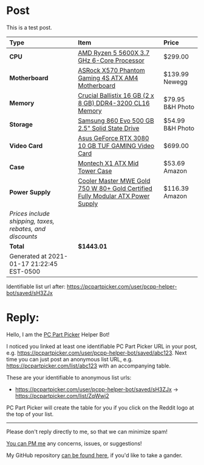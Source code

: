 # Post
This is a test post. 

Type|Item|Price
:----|:----|:----
 **CPU** | [AMD Ryzen 5 5600X 3.7 GHz 6-Core Processor](https://pcpartpicker.com/product/g94BD3/amd-ryzen-5-5600x-37-ghz-6-core-processor-100-100000065box) | $299.00 
 **Motherboard** | [ASRock X570 Phantom Gaming 4S ATX AM4 Motherboard](https://pcpartpicker.com/product/cvhmP6/asrock-x570-phantom-gaming-4s-atx-am4-motherboard-x570-phantom-gaming-4s) | $139.99 Newegg
 **Memory** | [Crucial Ballistix 16 GB (2 x 8 GB) DDR4-3200 CL16 Memory](https://pcpartpicker.com/product/BxTzK8/crucial-ballistix-16-gb-2-x-8-gb-ddr4-3200-memory-bl2k8g32c16u4b) | $79.95 B&H Photo
 **Storage** | [Samsung 860 Evo 500 GB 2.5" Solid State Drive](https://pcpartpicker.com/product/6yKcCJ/samsung-860-evo-500gb-25-solid-state-drive-mz-76e500bam) | $54.99 B&H Photo
 **Video Card** | [Asus GeForce RTX 3080 10 GB TUF GAMING Video Card](https://pcpartpicker.com/product/DgMTwP/asus-geforce-rtx-3080-10-gb-tuf-gaming-video-card-tuf-rtx3080-10g-gaming) | $699.00 
 **Case** | [Montech X1 ATX Mid Tower Case](https://pcpartpicker.com/product/4vJmP6/montech-x1-atx-mid-tower-case-x1-black) | $53.69 Amazon
 **Power Supply** | [Cooler Master MWE Gold 750 W 80+ Gold Certified Fully Modular ATX Power Supply](https://pcpartpicker.com/product/v6gzK8/cooler-master-mwe-gold-750-w-80-gold-certified-fully-modular-atx-power-supply-mpy-7501-afaag-us) | $116.39 Amazon
 *Prices include shipping, taxes, rebates, and discounts* | 
 | **Total** | **$1443.01** | 
 Generated at 2021-01-17 21:22:45 EST-0500 |  |

Identifiable list url after: https://pcpartpicker.com/user/pcpp-helper-bot/saved/sH3ZJx

# Reply:
Hello, I am the [PC Part Picker](https://pcpartpicker.com) Helper Bot!

I noticed you linked at least one identifiable PC Part Picker URL in your post, 
e.g. https://pcpartpicker.com/user/pcpp-helper-bot/saved/abc123. 
Next time you can just post an anonymous list URL, e.g. https://pcpartpicker.com/list/abc123 with an accompanying table.

These are your identifiable to anonymous list urls:

* https://pcpartpicker.com/user/pcpp-helper-bot/saved/sH3ZJx &#8594; https://pcpartpicker.com/list/ZqWwj2


PC Part Picker will create the table for you if you click on the Reddit logo at the top of your list.

---
Please don't reply directly to me, so that we can minimize spam! 

[You can PM me](https://www.reddit.com/message/compose/?to=pcpp-helper-bot) any concerns, issues, or suggestions!

My GitHub repository [can be found here](https://github.com/william-ingold/pcpp-helper-bot), if you'd like to take a gander.
